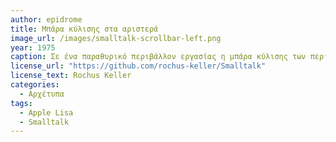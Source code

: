 ```yaml
---
author: epidrome
title: Μπάρα κύλισης στα αριστερά 
image_url: /images/smalltalk-scrollbar-left.png
year: 1975
caption: Σε ένα παραθυρικό περιβάλλον εργασίας η μπάρα κύλισης των περιεχομένων αρχικά βρισκόταν στην αριστερή πλευρά του παραθύρου στο περιβάλλον Smalltalk. 
license_url: "https://github.com/rochus-keller/Smalltalk"
license_text: Rochus Keller
categories:
  - Αρχέτυπα
tags:
  - Apple Lisa
  - Smalltalk 
---
```

